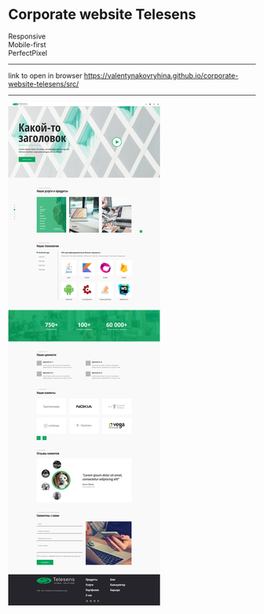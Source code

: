 # Corporate website Telesens
Responsive<br>
Mobile-first<br>
PerfectPixel
___
link to open in browser https://valentynakovryhina.github.io/corporate-website-telesens/src/
___
![](https://github.com/ValentynaKovryhina/corporate-website-telesens/blob/main/src/telesens.jpg)
